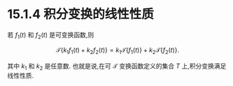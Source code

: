 # 15.1.4 积分变换的线性性质

若 ${f}_{1}\left( t\right)$ 和 ${f}_{2}\left( t\right)$ 是可变换函数,则

$$
\mathcal{T}\left\{  {{k}_{1}{f}_{1}\left( t\right)  + {k}_{2}{f}_{2}\left( t\right) }\right\}   = {k}_{1}\mathcal{T}\left\{  {{f}_{1}\left( t\right) }\right\}   + {k}_{2}\mathcal{T}\left\{  {{f}_{2}\left( t\right) }\right\}  . \tag{15.3}
$$

其中 ${k}_{1}$ 和 ${k}_{2}$ 是任意数. 也就是说,在可 $\mathcal{T}$ 变换函数定义的集合 $T$ 上,积分变换满足线性性质.
